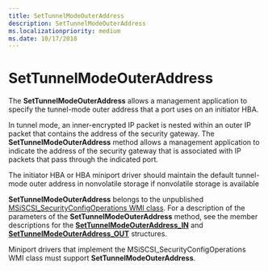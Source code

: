 ```yaml
---
title: SetTunnelModeOuterAddress
description: SetTunnelModeOuterAddress
ms.localizationpriority: medium
ms.date: 10/17/2018
---
```


# SetTunnelModeOuterAddress


The **SetTunnelModeOuterAddress** allows a management application to specify the tunnel-mode outer address that a port uses on an initiator HBA.

In tunnel mode, an inner-encrypted IP packet is nested within an outer IP packet that contains the address of the security gateway. The **SetTunnelModeOuterAddress** method allows a management application to indicate the address of the security gateway that is associated with IP packets that pass through the indicated port.

The initiator HBA or HBA miniport driver should maintain the default tunnel-mode outer address in nonvolatile storage if nonvolatile storage is available

**SetTunnelModeOuterAddress** belongs to the unpublished [MSiSCSI\_SecurityConfigOperations WMI class](msiscsi-securityconfigoperations-wmi-class.md). For a description of the parameters of the **SetTunnelModeOuterAddress** method, see the member descriptions for the [**SetTunnelModeOuterAddress\_IN**](/windows-hardware/drivers/ddi/iscsiop/ns-iscsiop-_settunnelmodeouteraddress_in) and [**SetTunnelModeOuterAddress\_OUT**](/windows-hardware/drivers/ddi/iscsiop/ns-iscsiop-_settunnelmodeouteraddress_out) structures.

Miniport drivers that implement the MSiSCSI\_SecurityConfigOperations WMI class must support **SetTunnelModeOuterAddress**.

 

